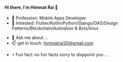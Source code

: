 #### Hi there, I'm Himmat Rai 👋


<!-- **kaledai/kaledai** is a ✨ _special_ ✨ repository because its `README.md` (this file) appears on your GitHub profile. -->

<!-- Here are some ideas to get you started: -->

- 🔭 Profession: Mobile Apps Developer
- 🌱 Intrested: Flutter/Kotlin/Python/Django/DAS/Design Patterns/Blockchain/Autmation & Bots/linux
<!-- - 👯 I’m looking to collaborate on ... -->
<!-- - 🤔 I’m looking for help with ... -->
- 💬 Ask me about ...
- 📫 get in touch: himmatrai20@gmail.com
<!-- - 😄 Pronouns: ... -->
- ⚡ Fun fact: no fun facts sorry to disppoint you ...

